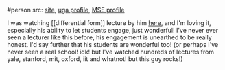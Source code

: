 #person 
src: [site](http://alpha.math.uga.edu/~shifrin/), [uga profile](https://www.math.uga.edu/directory/people/theodore-shifrin), [MSE profile](https://math.stackexchange.com/users/71348/ted-shifrin)

I was watching [[differential form]] lecture by him [here](https://www.youtube.com/watch?v=wlo2V8H5khM&list=PL5I-Eyk8l9FHdJUd9UujGcvumjCFPHbrd&index=113), and I'm loving it, especially his ability to let students engage, just wonderful! I've never ever seen a lecturer like this before, his engagement is unearthed to be really honest. I'd say further that his students are wonderful too! (or perhaps I've never seen a real school! idk! but I've watched hundreds of lectures from yale, stanford, mit, oxford, iit and whatnot! but this guy rocks!)

